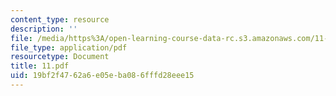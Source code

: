 ```yaml
---
content_type: resource
description: ''
file: /media/https%3A/open-learning-course-data-rc.s3.amazonaws.com/11-947-imaging-the-city-the-place-of-media-in-city-design-and-development-fall-1998/19bf2f4762a6e05eba086fffd28eee15_11.pdf
file_type: application/pdf
resourcetype: Document
title: 11.pdf
uid: 19bf2f47-62a6-e05e-ba08-6fffd28eee15
---
```

